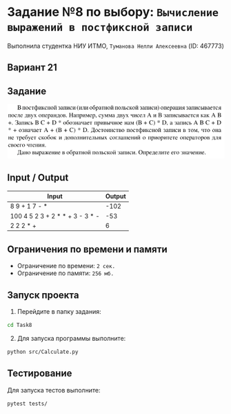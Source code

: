 # Задание №8 по выбору: `Вычисление выражений в постфиксной записи`
Выполнила студентка НИУ ИТМО, `Туманова Нелли Алексеевна` (ID: 467773)

## Вариант 21

## Задание 
![img.png](task.png)

## Input / Output 

| Input                           | Output |
|---------------------------------|--------|
| 8 9 + 1 7 - *                   | -102   |
| 100 4 5 2 3 + 2 * * + 3 - 3 * - | -53    |
| 2 2 2 * +                       | 6      |

## Ограничения по времени и памяти

- Ограничение по времени: `2 сек.`
- Ограничение по памяти: `256 мб.`


## Запуск проекта
1. Перейдите в папку задания:
```bash
cd Task8
```

2. Для запуска программы выполните:
```bash
python src/Calculate.py
```

## Тестирование
Для запуска тестов выполните:
```bash
pytest tests/
```